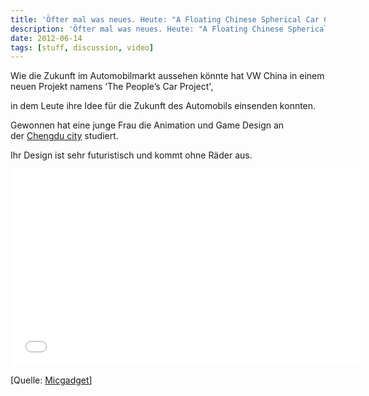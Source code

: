 ```yaml
---
title: 'Öfter mal was neues. Heute: "A Floating Chinese Spherical Car Created by Volkswagen"'
description: 'Öfter mal was neues. Heute: "A Floating Chinese Spherical Car Created by Volkswagen"'
date: 2012-06-14
tags: [stuff, discussion, video]
---
```


Wie die Zukunft im Automobilmarkt aussehen könnte hat VW China in einem
neuen Projekt namens ‘The People’s Car Project',

in dem Leute ihre Idee für die Zukunft des Automobils einsenden konnten.

Gewonnen hat eine junge Frau die Animation und Game Design an der [Chengdu city](http://micgadget.com/goto/http://en.wikipedia.org/wiki/Chengdu) studiert.

Ihr Design ist sehr futuristisch und kommt ohne Räder aus.

<iframe width="560" height="315" src="//www.youtube.com/embed/kbytE\_FAZuA" frameborder="0"> </iframe>

[Quelle: [Micgadget](http://micgadget.com/25621/a-floating-chinese-spherical-car-created-by-a-volkswagen-video/)]

